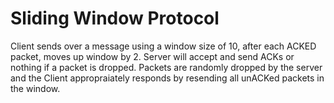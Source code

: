 # Sliding Window Protocol

Client sends over a message using a window size of 10, after each ACKED packet, moves up window by 2. Server will accept and send ACKs or nothing if a packet is dropped. Packets are randomly dropped by the server and the Client appropraiately responds by resending all unACKed packets in the window.
